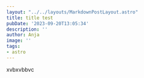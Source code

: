 ```yaml
---
layout: "../../layouts/MarkdownPostLayout.astro"
title: title test
pubDate: '2023-09-20T13:05:34'
description: ''
author: Anja
image: ''
tags:
- astro
---
```


xvbxvbbvc